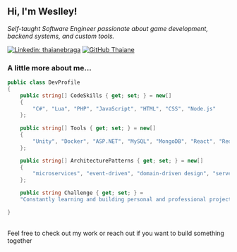 
<h2>Hi, I'm Weslley!</h2> 

<p>
  <em>
    Self-taught Software Engineer passionate about game development, backend systems, and custom tools.
  </em> 
</p>


[![Linkedin: thaianebraga](https://img.shields.io/badge/-weslleyxavier-blue?style=flat-square&logo=Linkedin&logoColor=white&link=https://www.linkedin.com/in/thaianebraga/)](https://www.linkedin.com/in/fweslley/)
[![GitHub Thaiane](https://img.shields.io/github/followers/weslleyxm?label=follow&style=social)](https://github.com/weslleyxm)


### A little more about me...  

```c#
public class DevProfile
{
    public string[] CodeSkills { get; set; } = new[]
    {
        "C#", "Lua", "PHP", "JavaScript", "HTML", "CSS", "Node.js"
    };
    
    public string[] Tools { get; set; } = new[]
    {
        "Unity", "Docker", "ASP.NET", "MySQL", "MongoDB", "React", "Redis"
    };

    public string[] ArchitecturePatterns { get; set; } = new[]
    {
        "microservices", "event-driven", "domain-driven design", "server-side rendering"
    };

    public string Challenge { get; set; } =
    "Constantly learning and building personal and professional projects.";

}

``` 

 <br>
Feel free to check out my work or reach out if you want to build something together

